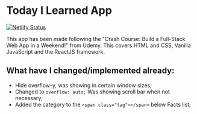 # Today I Learned App

[![Netlify Status](https://api.netlify.com/api/v1/badges/025fe9e0-b12a-48a0-8bb5-5cb8058e158f/deploy-status)](https://app.netlify.com/sites/jdcruz83-portfolio/deploys)

This app has been made following the "Crash Course: Build a Full-Stack Web App in a Weekend!" from Udemy.
This covers HTML and CSS, Vanilla JavaScript and the ReactJS framework.

## What have I changed/implemented already:

- Hide overflow-y, was showing in certain window sizes;
- Changed to `overflow: auto;` Was showing scroll bar when not necessary;
- Added the category to the `<span class="tag"></span>` below Facts list;
